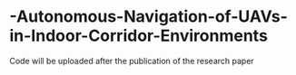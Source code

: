 # -Autonomous-Navigation-of-UAVs-in-Indoor-Corridor-Environments
Code will be uploaded after the publication of the research paper
